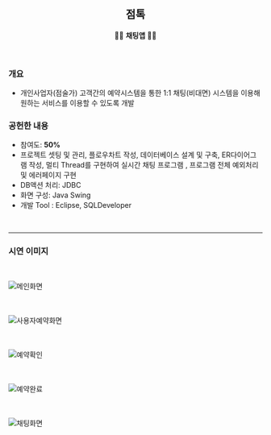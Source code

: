<h2 align="center">점톡</h2>
<p align="center">
  🙍‍♂️  <strong>채팅앱</strong>   🙍‍♀️
</p>
<br>

### 개요
* 개인사업자(점술가) 고객간의 예약시스템을 통한 1:1 채팅(비대면) 시스템을 이용해 원하는 서비스를 이용할 수 있도록 개발
  
### 공헌한 내용
* 참여도: **50%**
* 프로젝트 셋팅 및 관리, 플로우차트 작성, 데이터베이스 설계 및 구축, ER다이어그램 작성, 멀티 Thread를 구현하여 실시간 채팅 프로그램 , 프로그램 전체 예외처리 및 에러페이지 구현
* DB액션 처리: JDBC
* 화면 구성: Java Swing
* 개발 Tool : Eclipse, SQLDeveloper
<br>

<hr>

### 시연 이미지
<br>

![메인화면](https://user-images.githubusercontent.com/58925978/87873660-54cfc480-c9fe-11ea-8e6f-2b0bfdd782a6.png)<br><br><br>

![사용자예약화면](https://user-images.githubusercontent.com/58925978/87873662-5bf6d280-c9fe-11ea-88fc-c1cfd2297b8e.png)<br><br><br>

![예약확인](https://user-images.githubusercontent.com/58925978/87873669-65803a80-c9fe-11ea-8004-4b945f8b9dac.png)<br><br><br>

![예약완료](https://user-images.githubusercontent.com/58925978/87873663-60bb8680-c9fe-11ea-973a-7eae470480d7.png)<br><br><br>

![채팅화면](https://user-images.githubusercontent.com/58925978/87873671-6a44ee80-c9fe-11ea-8646-7be11ca4c3da.png)<br><br><br>

